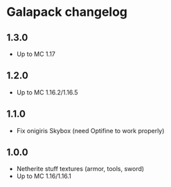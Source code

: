 # Galapack changelog
## 1.3.0
- Up to MC 1.17
## 1.2.0
- Up to MC 1.16.2/1.16.5
## 1.1.0
- Fix onigiris Skybox (need Optifine to work properly)
## 1.0.0
- Netherite stuff textures (armor, tools, sword)
- Up to MC 1.16/1.16.1
